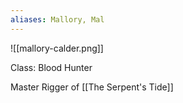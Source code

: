 ```yaml
---
aliases: Mallory, Mal
---
```

![[mallory-calder.png]]

Class: Blood Hunter

Master Rigger of [[The Serpent's Tide]]